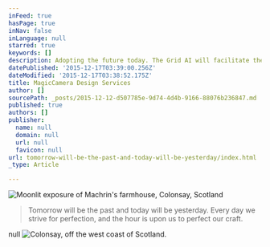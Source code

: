 ```yaml
---
inFeed: true
hasPage: true
inNav: false
inLanguage: null
starred: true
keywords: []
description: Adopting the future today. The Grid AI will facilitate the design and allow more time to elaborate.
datePublished: '2015-12-17T03:39:00.256Z'
dateModified: '2015-12-17T03:38:52.175Z'
title: MagicCamera Design Services
author: []
sourcePath: _posts/2015-12-12-d507785e-9d74-4d4b-9166-88076b236847.md
published: true
authors: []
publisher:
  name: null
  domain: null
  url: null
  favicon: null
url: tomorrow-will-be-the-past-and-today-will-be-yesterday/index.html
_type: Article

---
```

![Moonlit exposure of Machrin's farmhouse, Colonsay, Scotland](https://s3-us-west-2.amazonaws.com/the-grid-img/p/884ec222f6de46a774026aa5648f28f5e8916660.jpg)

> Tomorrow will be the past and today will be yesterday. Every day we strive for perfection, and the hour is upon us to perfect our craft.

null
![Colonsay, off the west coast of Scotland.](https://s3-us-west-2.amazonaws.com/the-grid-img/p/4add17dcbe68dc611fc75888ba3e9d08f610e2e0.jpg)